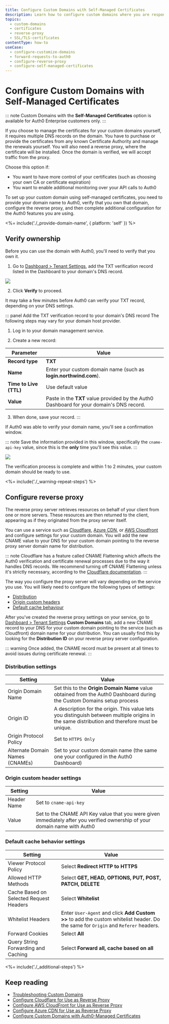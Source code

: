 ```yaml
---
title: Configure Custom Domains with Self-Managed Certificates
description: Learn how to configure custom domains where you are responsible for SSL/TLS certificates, the reverse proxy to handle SSL termination, and forwarding requests to Auth0. 
topics:
  - custom-domains
  - certificates
  - reverse-proxy
  - SSL/TLS-certificates
contentType: how-to
useCase: 
  - configure-customize-domains
  - forward-requests-to-auth0
  - configure-reverse-proxy
  - configure-self-managed-certificates
---
```

# Configure Custom Domains with Self-Managed Certificates

::: note
Custom Domains with the **Self-Managed Certificates** option is available for Auth0 Enterprise customers only.
:::

If you choose to manage the certificates for your custom domains yourself, it requires multiple DNS records on the domain. You have to purchase or provide the certificates from any known Certificate Authority and manage the renewals yourself. You will also need a reverse proxy, where the certificate will be installed. Once the domain is verified, we will accept traffic from the proxy.

Choose this option if:

* You want to have more control of your certificates (such as choosing your own CA or certificate expiration)
* You want to enable additional monitoring over your API calls to Auth0

To set up your custom domain using self-managed certificates, you need to provide your domain name to Auth0, verify that you own that domain, configure the reverse proxy, and then complete additional configuration for the Auth0 features you are using.

<%= include('./_provide-domain-name', { platform: 'self' }) %>

## Verify ownership

Before you can use the domain with Auth0, you'll need to verify that you own it. 

1. Go to [Dashboard > Tenant Settings](${manage_url}/#/tenant), add the TXT verification record listed in the Dashboard to your domain's DNS record.

  ![](/media/articles/custom-domains/self-managed.png)

2. Click **Verify** to proceed.

  It may take a few minutes before Auth0 can verify your TXT record, depending on your DNS settings.

::: panel Add the TXT verification record to your domain's DNS record
The following steps may vary for your domain host provider.

1. Log in to your domain management service.

2. Create a new record:

  | Parameter | Value |
  | -- | -- |
  | **Record type** | **TXT** |
  | **Name** | Enter your custom domain name (such as **login.northwind.com**). |
  | **Time to Live (TTL)** | Use default value |
  | **Value** | Paste in the **TXT** value provided by the Auth0 Dashboard for your domain's DNS record. |

3. When done, save your record.
:::

  If Auth0 was able to verify your domain name, you'll see a confirmation window. 

  ::: note
  Save the information provided in this window, specifically the `cname-api-key` value, since this is the **only** time you'll see this value.
  :::

  ![](/media/articles/custom-domains/api-key.png)

  The verification process is complete and within 1 to 2 minutes, your custom domain should be ready to use.

<%= include('./_warning-repeat-steps') %>

## Configure reverse proxy

The reverse proxy server retrieves resources on behalf of your client from one or more servers. These resources are then returned to the client, appearing as if they originated from the proxy server itself.

You can use a service such as [Cloudflare](/custom-domains/set-up-cloudflare), [Azure CDN](/custom-domains/set-up-azure-cdn), or [AWS Cloudfront](/custom-domains/set-up-cloudfront) and configure settings for your custom domain. You will add the new CNAME value to your DNS for your custom domain pointing to the reverse proxy server domain name for distribution. 

::: note
Cloudflare has a feature called CNAME Flattening which affects the Auth0 verification and certificate renewal processes due to the way it handles DNS records. We recommend turning off CNAME Flattening unless it's strictly necessary, according to the [Cloudflare documentation](https://support.cloudflare.com/hc/en-us/articles/200169056-Understand-and-configure-CNAME-Flattening).
:::

The way you configure the proxy server will vary depending on the service you use. You will likely need to configure the following types of settings:

* [Distribution](#distribution-settings)
* [Origin custom headers](#origin-custom-header-settings)
* [Default cache behaviour](#default-cache-behavior-settings)

After you've created the reverse proxy settings on your service, go to [Dashboard > Tenant Settings](${manage_url}/#/tenant) **Custom Domains** tab, add a new CNAME record to your DNS for your custom domain pointing to the service (such as Cloudfront) domain name for your distribution. You can usually find this by looking for the **Distribution ID** on your reverse proxy server configuration. 

::: warning
Once added, the CNAME record must be present at all times to avoid issues during certificate renewal.
:::

### Distribution settings

  | Setting | Value |
  | - | - |
  | Origin Domain Name | Set this to the **Origin Domain Name** value obtained from the Auth0 Dashboard during the Custom Domains setup process |
  | Origin ID | A description for the origin. This value lets you distinguish between multiple origins in the same distribution and therefore must be unique. |
  | Origin Protocol Policy | Set to `HTTPS Only` |
  | Alternate Domain Names (CNAMEs) | Set to your custom domain name (the same one your configured in the Auth0 Dashboard) |

### Origin custom header settings

  | Setting | Value |
  | -- | -- |
  | Header Name | Set to `cname-api-key` |
  | Value | Set to the CNAME API Key value that you were given immediately after you verified ownership of your domain name with Auth0 |

### Default cache behavior settings

  | Setting | Value |
  | - | - |
  | Viewer Protocol Policy | Select **Redirect HTTP to HTTPS** |
  | Allowed HTTP Methods | Select **GET, HEAD, OPTIONS, PUT, POST, PATCH, DELETE** |
  | Cache Based on Selected Request Headers | Select **Whitelist** |
  | Whitelist Headers | Enter `User-Agent` and click **Add Custom >>** to add the custom whitelist header. Do the same for `Origin` and `Referer` headers. |
  | Forward Cookies | Select **All** |
  | Query String Forwarding and Caching | Select **Forward all, cache based on all** |

<%= include('./_additional-steps') %>

## Keep reading

* [Troubleshooting Custom Domains](/custom-domains/troubleshoot)
* [Configure Cloudflare for Use as Reverse Proxy](/custom-domains/set-up-cloudflare)
* [Configure AWS CloudFront for Use as Reverse Proxy](/custom-domains/set-up-cloudfront)
* [Configure Azure CDN for Use as Reverse Proxy](/custom-domains/set-up-azure-cdn)
* [Configure Custom Domains with Auth0-Managed Certificates](/custom-domains/auth0-managed-certificates)
